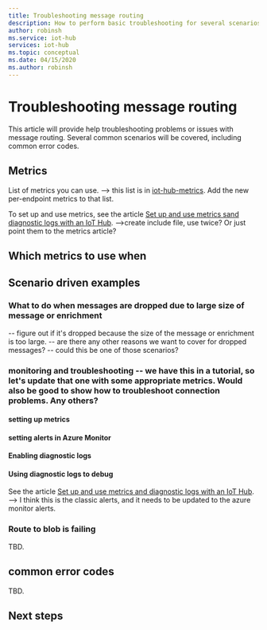 ```yaml
---
title: Troubleshooting message routing
description: How to perform basic troubleshooting for several scenarios
author: robinsh
ms.service: iot-hub
services: iot-hub
ms.topic: conceptual
ms.date: 04/15/2020
ms.author: robinsh
---
```


# Troubleshooting message routing

This article will provide help troubleshooting problems or issues with message routing. Several common scenarios will be covered, including common error codes.

## Metrics

List of metrics you can use. --> this list is in [iot-hub-metrics](iot-hub-metrics.md).
Add the new per-endpoint metrics to that list.

To set up and use metrics, see the article [Set up and use metrics sand diagnostic logs with an IoT Hub](tutorial-use-metrics-and-diags.md).  -->create include file, use twice? Or just point them to the metrics article?

## Which metrics to use when

## Scenario driven examples

### What to do when messages are dropped due to large size of message or enrichment

-- figure out if it's dropped because the size of the message or enrichment is too large.
-- are there any other reasons we want to cover for dropped messages?
-- could this be one of those scenarios?

### monitoring and troubleshooting -- we have this in a tutorial, so let's update that one with some appropriate metrics. Would also be good to show how to troubleshoot connection problems. Any others?

#### setting up metrics
#### setting alerts in Azure Monitor
#### Enabling diagnostic logs
#### Using diagnostic logs to debug

See the article [Set up and use metrics and diagnostic logs with an IoT Hub](tutorial-use-metrics-and-diags.md).    --> I think this is the classic alerts, and it needs to be updated to the azure monitor alerts.

### Route to blob is failing

TBD.

## common error codes

TBD.

## Next steps

